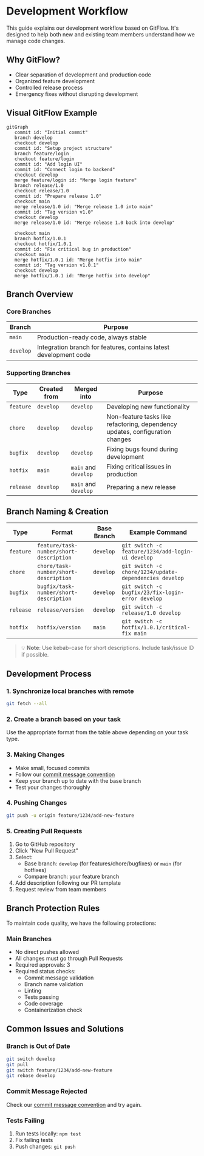 # Development Workflow

This guide explains our development workflow based on GitFlow. It's designed to help both new and existing team members understand how we manage code changes.

## Why GitFlow?

- Clear separation of development and production code
- Organized feature development
- Controlled release process
- Emergency fixes without disrupting development

## Visual GitFlow Example

```mermaid
gitGraph
   commit id: "Initial commit"
   branch develop
   checkout develop
   commit id: "Setup project structure"
   branch feature/login
   checkout feature/login
   commit id: "Add login UI"
   commit id: "Connect login to backend"
   checkout develop
   merge feature/login id: "Merge login feature"
   branch release/1.0
   checkout release/1.0
   commit id: "Prepare release 1.0"
   checkout main
   merge release/1.0 id: "Merge release 1.0 into main"
   commit id: "Tag version v1.0"
   checkout develop
   merge release/1.0 id: "Merge release 1.0 back into develop"

   checkout main
   branch hotfix/1.0.1
   checkout hotfix/1.0.1
   commit id: "Fix critical bug in production"
   checkout main
   merge hotfix/1.0.1 id: "Merge hotfix into main"
   commit id: "Tag version v1.0.1"
   checkout develop
   merge hotfix/1.0.1 id: "Merge hotfix into develop"

```

## Branch Overview

### Core Branches

| Branch    | Purpose                                                           |
| --------- | ----------------------------------------------------------------- |
| `main`    | Production-ready code, always stable                              |
| `develop` | Integration branch for features, contains latest development code |

### Supporting Branches

| Type      | Created from | Merged into          | Purpose                                                                       |
| --------- | ------------ | -------------------- | ----------------------------------------------------------------------------- |
| `feature` | `develop`    | `develop`            | Developing new functionality                                                  |
| `chore`   | `develop`    | `develop`            | Non-feature tasks like refactoring, dependency updates, configuration changes |
| `bugfix`  | `develop`    | `develop`            | Fixing bugs found during development                                          |
| `hotfix`  | `main`       | `main` and `develop` | Fixing critical issues in production                                          |
| `release` | `develop`    | `main` and `develop` | Preparing a new release                                                       |

## Branch Naming & Creation

| Type      | Format                                  | Base Branch | Example Command                                        |
| --------- | --------------------------------------- | ----------- | ------------------------------------------------------ |
| `feature` | `feature/task-number/short-description` | `develop`   | `git switch -c feature/1234/add-login-ui develop`      |
| `chore`   | `chore/task-number/short-description`   | `develop`   | `git switch -c chore/1234/update-dependencies develop` |
| `bugfix`  | `bugfix/task-number/short-description`  | `develop`   | `git switch -c bugfix/23/fix-login-error develop`      |
| `release` | `release/version`                       | `develop`   | `git switch -c release/1.0 develop`                    |
| `hotfix`  | `hotfix/version`                        | `main`      | `git switch -c hotfix/1.0.1/critical-fix main`         |

> 💡 **Note**: Use kebab-case for short descriptions. Include task/issue ID if possible.

## Development Process

### 1. Synchronize local branches with remote

```bash
git fetch --all
```

### 2. Create a branch based on your task

Use the appropriate format from the table above depending on your task type.

### 3. Making Changes

- Make small, focused commits
- Follow our [commit message convention](conventional-commits.md)
- Keep your branch up to date with the base branch
- Test your changes thoroughly

### 4. Pushing Changes

```bash
git push -u origin feature/1234/add-new-feature
```

### 5. Creating Pull Requests

1. Go to GitHub repository
2. Click "New Pull Request"
3. Select:
   - Base branch: `develop` (for features/chore/bugfixes) or `main` (for hotfixes)
   - Compare branch: your feature branch
4. Add description following our PR template
5. Request review from team members

## Branch Protection Rules

To maintain code quality, we have the following protections:

### Main Branches

- No direct pushes allowed
- All changes must go through Pull Requests
- Required approvals: 3
- Required status checks:
  - Commit message validation
  - Branch name validation
  - Linting
  - Tests passing
  - Code coverage
  - Containerization check

## Common Issues and Solutions

### Branch is Out of Date

```bash
git switch develop
git pull
git switch feature/1234/add-new-feature
git rebase develop
```

### Commit Message Rejected

Check our [commit message convention](conventional-commits.md) and try again.

### Tests Failing

1. Run tests locally: `npm test`
2. Fix failing tests
3. Push changes: `git push`
